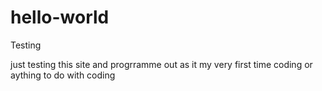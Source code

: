 # hello-world
Testing


just testing this site and progrramme out as it my very first time coding or aything to do with coding 
